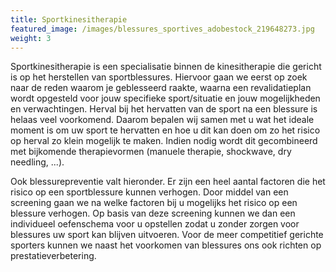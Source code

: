 ```yaml
---
title: Sportkinesitherapie
featured_image: /images/blessures_sportives_adobestock_219648273.jpg
weight: 3
---
```

Sportkinesitherapie is een specialisatie binnen de kinesitherapie die gericht is op het herstellen van sportblessures. Hiervoor gaan we eerst op zoek naar de reden waarom je geblesseerd raakte, waarna een revalidatieplan wordt opgesteld voor jouw specifieke sport/situatie en jouw mogelijkheden en verwachtingen. Herval bij het hervatten van de sport na een blessure is helaas veel voorkomend. Daarom bepalen wij samen met u wat het ideale moment is om uw sport te hervatten en hoe u dit kan doen om zo het risico op herval zo klein mogelijk te maken. Indien nodig wordt dit gecombineerd met bijkomende therapievormen (manuele therapie, shockwave, dry needling, ...).

Ook blessurepreventie valt hieronder. Er zijn een heel aantal factoren die het risico op een sportblessure kunnen verhogen. Door middel van een screening gaan we na welke factoren bij u mogelijks het risico op een blessure verhogen. Op basis van deze screening kunnen we dan een individueel oefenschema voor u opstellen zodat u zonder zorgen voor blessures uw sport kan blijven uitvoeren. Voor de meer competitief gerichte sporters kunnen we naast het voorkomen van blessures ons ook richten op prestatieverbetering.